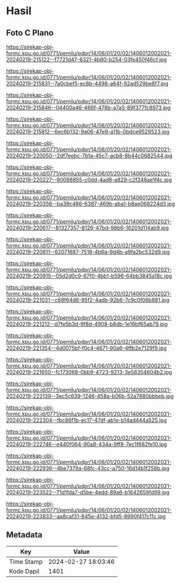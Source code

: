 # Hasil

## Foto C Plano

https://sirekap-obj-formc.kpu.go.id/0771/pemilu/pdpr/14/06/01/20/02/1406012002021-20240219-215122--f7721d47-6321-4b80-b254-03fe450f46cf.jpg

https://sirekap-obj-formc.kpu.go.id/0771/pemilu/pdpr/14/06/01/20/02/1406012002021-20240219-215831--7a0cbef5-ec8b-4498-a64f-92ad529be8f7.jpg

https://sirekap-obj-formc.kpu.go.id/0771/pemilu/pdpr/14/06/01/20/02/1406012002021-20240219-215846--04400a46-466f-478b-a7a5-89f377fc8973.jpg

https://sirekap-obj-formc.kpu.go.id/0771/pemilu/pdpr/14/06/01/20/02/1406012002021-20240219-215812--6ec6b132-9a06-47e9-a11b-0bdce9529523.jpg

https://sirekap-obj-formc.kpu.go.id/0771/pemilu/pdpr/14/06/01/20/02/1406012002021-20240219-220050--2df7eebc-7b1a-45c7-acb8-8b44c0682544.jpg

https://sirekap-obj-formc.kpu.go.id/0771/pemilu/pdpr/14/06/01/20/02/1406012002021-20240219-220227--90098855-c0dd-4ad8-a829-c2f248ae1f4c.jpg

https://sirekap-obj-formc.kpu.go.id/0771/pemilu/pdpr/14/06/01/20/02/1406012002021-20240219-220356--ba39c486-6387-469b-aba1-b8ae068224d3.jpg

https://sirekap-obj-formc.kpu.go.id/0771/pemilu/pdpr/14/06/01/20/02/1406012002021-20240219-220617--81327357-8126-47bd-98b6-16201d114ab9.jpg

https://sirekap-obj-formc.kpu.go.id/0771/pemilu/pdpr/14/06/01/20/02/1406012002021-20240219-220811--62071687-7518-4b6a-9d4b-a9fa2bc532d9.jpg

https://sirekap-obj-formc.kpu.go.id/0771/pemilu/pdpr/14/06/01/20/02/1406012002021-20240219-220915--05d2d0c9-67f0-4bb1-b596-64bb3845a18c.jpg

https://sirekap-obj-formc.kpu.go.id/0771/pemilu/pdpr/14/06/01/20/02/1406012002021-20240219-221031--c68f64d6-85f2-4adb-92b6-7c9c0f06b881.jpg

https://sirekap-obj-formc.kpu.go.id/0771/pemilu/pdpr/14/06/01/20/02/1406012002021-20240219-221212--d7fe5b3d-9f8d-4908-b8db-1e16bf65ab79.jpg

https://sirekap-obj-formc.kpu.go.id/0771/pemilu/pdpr/14/06/01/20/02/1406012002021-20240219-221354--4d0075bf-f0c4-4671-90a6-4ffb2e7129f9.jpg

https://sirekap-obj-formc.kpu.go.id/0771/pemilu/pdpr/14/06/01/20/02/1406012002021-20240219-221650--fc173068-0bb9-4723-9213-3e58354604b2.jpg

https://sirekap-obj-formc.kpu.go.id/0771/pemilu/pdpr/14/06/01/20/02/1406012002021-20240219-222139--3ec5c639-1246-458a-b06b-52a7880bbbeb.jpg

https://sirekap-obj-formc.kpu.go.id/0771/pemilu/pdpr/14/06/01/20/02/1406012002021-20240219-222304--fbc86f1b-ec17-47df-ab1e-b14ad444a525.jpg

https://sirekap-obj-formc.kpu.go.id/0771/pemilu/pdpr/14/06/01/20/02/1406012002021-20240219-222746--e440f064-90a8-434a-9ff8-7ec1f682fe10.jpg

https://sirekap-obj-formc.kpu.go.id/0771/pemilu/pdpr/14/06/01/20/02/1406012002021-20240219-222936--4be7379a-68fc-43cc-a750-16d14b1f258b.jpg

https://sirekap-obj-formc.kpu.go.id/0771/pemilu/pdpr/14/06/01/20/02/1406012002021-20240219-223522--71d1fda7-d5be-4edd-89a6-b1642659fd99.jpg

https://sirekap-obj-formc.kpu.go.id/0771/pemilu/pdpr/14/06/01/20/02/1406012002021-20240219-223833--aa8caf31-845e-4132-bfd5-8990f417c11c.jpg


## Metadata

| Key        | Value               |
| ---------- | ------------------- |
| Time Stamp | 2024-02-27 18:03:46 |
| Kode Dapil | 1401                |



